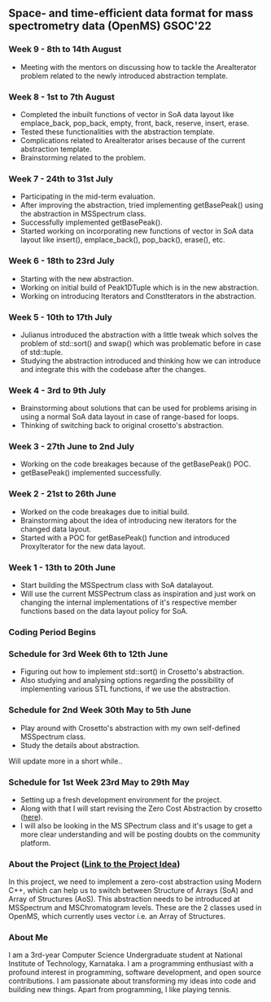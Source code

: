 ## Space- and time-efficient data format for mass spectrometry data (OpenMS) GSOC'22

### Week 9 - 8th to 14th August

 - Meeting with the mentors on discussing how to tackle the AreaIterator problem related to the newly introduced abstraction template.

### Week 8 - 1st to 7th August

 - Completed the inbuilt functions of vector in SoA data layout like emplace_back, pop_back, empty, front, back, reserve, insert, erase.
 - Tested these functionalities with the abstraction template.
 - Complications related to AreaIterator arises because of the current abstraction template.
 - Brainstorming related to the problem.

### Week 7 - 24th to 31st July

 - Participating in the mid-term evaluation.
 - After improving the abstraction, tried implementing getBasePeak() using the abstraction in MSSpectrum class.
 - Successfully implemented getBasePeak().
 - Started working on incorporating new functions of vector in SoA data layout like insert(), emplace_back(), pop_back(), erase(), etc.

### Week 6 - 18th to 23rd July

 - Starting with the new abstraction.
 - Working on initial build of Peak1DTuple which is in the new abstraction.
 - Working on introducing Iterators and ConstIterators in the abstraction.

### Week 5 - 10th to 17th July

 - Julianus introduced the abstraction with a little tweak which solves the problem of std::sort() and swap() which was problematic before in case of std::tuple.
 - Studying the abstraction introduced and thinking how we can introduce and integrate this with the codebase after the changes.

### Week 4 - 3rd to 9th July

 - Brainstorming about solutions that can be used for problems arising in using a normal SoA data layout in case of range-based for loops.
 - Thinking of switching back to original crosetto's abstraction.

### Week 3 - 27th June to 2nd July

 - Working on the code breakages because of the getBasePeak() POC.
 - getBasePeak() implemented successfully.

### Week 2 - 21st to 26th June

- Worked on the code breakages due to initial build.
- Brainstorming about the idea of introducing new iterators for the changed data layout.
- Started with a POC for getBasePeak() function and introduced ProxyIterator for the new data layout.

### Week 1 - 13th to 20th June

- Start building the MSSpectrum class with SoA datalayout.
- Will use the current MSSPectrum class as inspiration and just work on changing the internal implementations of it's respective member functions based on the data layout policy for SoA.

### Coding Period Begins

### Schedule for 3rd Week 6th to 12th June

- Figuring out how to implement std::sort() in Crosetto's abstraction.
- Also studying and analysing options regarding the possibility of implementing various STL functions, if we use the abstraction.

### Schedule for 2nd Week 30th May to 5th June

- Play around with Crosetto's abstraction with my own self-defined MSSpectrum class.
- Study the details about abstraction.


Will update more in a short while..

### Schedule for 1st Week 23rd May to 29th May

- Setting up a fresh development environment for the project.
- Along with that I will start revising the Zero Cost Abstraction by crosetto ([here](https://github.com/crosetto/SoAvsAoS)).
- I will also be looking in the MS SPectrum class and it's usage to get a more clear understanding and will be posting doubts on the community platform.

### About the Project ([Link to the Project Idea](https://www.open-bio.org/events/gsoc/gsoc-project-ideas/))
In this project, we need to implement a zero-cost abstraction using Modern C++, which can help us to switch between Structure of Arrays (SoA) and Array of Structures (AoS). This abstraction needs to be introduced at MSSpectrum and MSChromatogram levels. These are the 2 classes used in OpenMS, which currently uses vector<Peak1D> i.e. an Array of Structures.

  
### About Me 
I am a 3rd-year Computer Science Undergraduate student at National Institute of Technology, Karnataka. I am a programming enthusiast with a profound interest in programming, software development, and open source contributions. I am passionate about transforming my ideas into code and building new things. Apart from programming, I like playing tennis.
  

  
  
